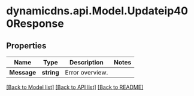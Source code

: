# dynamicdns.api.Model.Updateip400Response

## Properties

Name | Type | Description | Notes
------------ | ------------- | ------------- | -------------
**Message** | **string** | Error overview. | 

[[Back to Model list]](../README.md#documentation-for-models) [[Back to API list]](../README.md#documentation-for-api-endpoints) [[Back to README]](../README.md)

